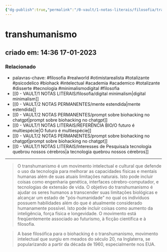 ```yaml
---
{"dg-publish":true,"permalink":"/0-vault/1-notas-literais/filosofia/transhumanismo/","tags":["filosofia","realworld","otimistarealista","totalizante","psicodelico","biohack","intelectual","academia","academico","disserte","tecnologia","minimalismodigital"],"dgHomeLink":true,"dgShowLocalGraph":true,"dgShowFileTree":true,"dgEnableSearch":true,"noteIcon":""}
---
```


# transhumanismo
## criado em: 14:36 17-01-2023

### Relacionado
- palavras-chave: #filosofia #realworld #otimistarealista #totalizante #psicodelico #biohack #intelectual #academia #academico #totalizante #disserte #tecnologia #minimalismodigital #filosofia 
- [[0 - VAULT/1 NOTAS LITERAIS/filosofia/digital minimalism\|digital minimalism]]
- [[0 - VAULT/2 NOTAS PERMANENTES/mente estendida\|mente estendida]]
- [[0 - VAULT/2 NOTAS PERMANENTES/prompt sobre biohacking no chatgpt\|prompt sobre biohacking no chatgpt]]
- [[0 - VAULT/1 NOTAS LITERAIS/REFERÊNCIA BIO/O futuro é multiespécie\|O futuro é multiespécie]]
- [[0 - VAULT/2 NOTAS PERMANENTES/prompt sobre biohacking no chatgpt\|prompt sobre biohacking no chatgpt]]
- [[0 - VAULT/1 NOTAS LITERAIS/Interesses de Pesquisa/a tecnologia quebrou nossos cérebros\|a tecnologia quebrou nossos cérebros]]
---
> O transhumanismo é um movimento intelectual e cultural que defende o uso da tecnologia para melhorar as capacidades físicas e mentais humanas além de suas atuais limitações naturais. Isto pode incluir coisas como engenharia genética, interfaces cérebro-computador, e tecnologias de extensão de vida. O objetivo do transhumanismo é ajudar os seres humanos a transcender suas limitações biológicas e alcançar um estado de "pós-humanidade" no qual os indivíduos possuem habilidades além do que é atualmente considerado humanamente possível. Isto pode incluir coisas como aumento da inteligência, força física e longevidade. O movimento está freqüentemente associado ao futurismo, à ficção científica e à filosofia.

> A base filosófica para o biohacking é o transhumanismo, movimento intelectual que surgiu em meados do século 20, na Inglaterra, se popularizando a partir da década de 1960, especialmente nos EUA.
